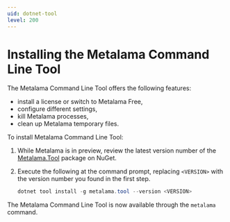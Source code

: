 ```yaml
---
uid: dotnet-tool
level: 200
---
```


# Installing the Metalama Command Line Tool

The Metalama Command Line Tool offers the following features:

* install a license or switch to Metalama Free,
* configure different settings,
* kill Metalama processes,
* clean up Metalama temporary files.

To install Metalama Command Line Tool:

1. While Metalama is in preview, review the latest version number of the [Metalama.Tool](https://www.nuget.org/packages/Metalama.Tool) package on NuGet.
2. Execute the following at the command prompt, replacing `<VERSION>` with the version number you found in the first step.

    ```powershell
    dotnet tool install -g metalama.tool --version <VERSION>
    ```

    

The Metalama Command Line Tool is now available through the `metalama` command.

